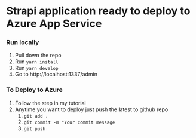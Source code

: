 # Strapi application ready to deploy to Azure App Service

### Run locally

1. Pull down the repo
2. Run `yarn install `
3. Run `yarn develop`
4. Go to http://localhost:1337/admin

### To Deploy to Azure

1. Follow the step in my tutorial
2. Anytime you want to deploy just push the latest to github repo
   1. `git add .`
   2. `git commit -m "Your commit message`
   3. `git push`
